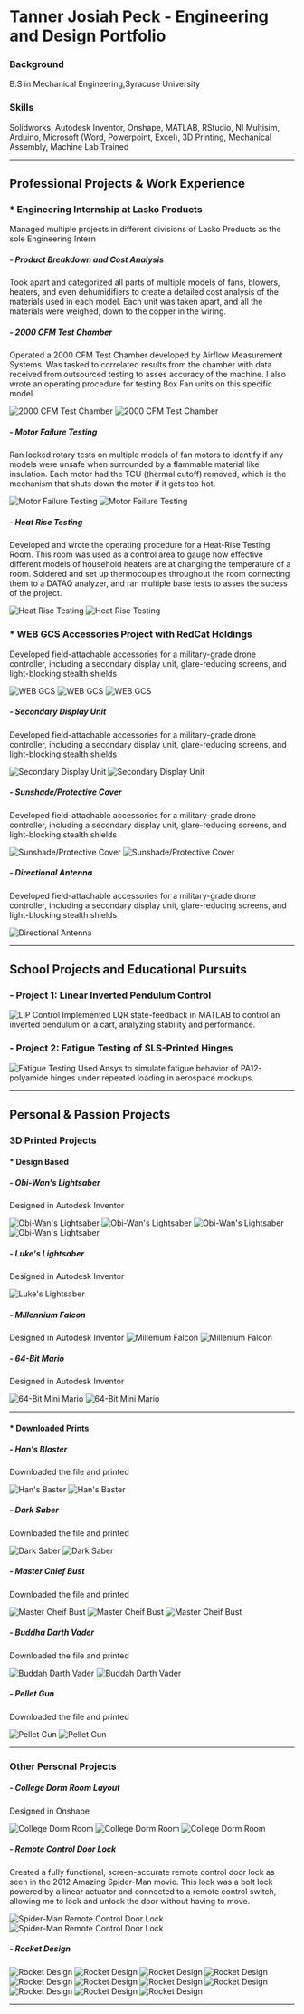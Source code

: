 
# Tanner Josiah Peck - Engineering and Design Portfolio

### Background 
B.S in Mechanical Engineering,Syracuse University

### Skills
Solidworks, Autodesk Inventor, Onshape, MATLAB, RStudio, NI Multisim, Arduino, Microsoft (Word, Powerpoint, Excel), 
3D Printing, Mechanical Assembly, Machine Lab Trained

---

## Professional Projects & Work Experience 


### * Engineering Internship at Lasko Products
Managed multiple projects in different divisions of Lasko Products as the sole Engineering Intern

##### - Product Breakdown and Cost Analysis
Took apart and categorized all parts of multiple models of fans, blowers, heaters, and even dehumidifiers to create a detailed cost analysis of the materials used in each model. Each unit was taken apart, and all the materials were weighed, down to the copper in the wiring. 

##### - 2000 CFM Test Chamber
Operated a 2000 CFM Test Chamber developed by Airflow Measurement Systems. Was tasked to correlated results from the chamber with data received from outsourced testing to asses accuracy of the machine. I also wrote an operating procedure for testing Box Fan units on this specific model.

![2000 CFM Test Chamber](docs/assets/Lasko-CFM.jpg)
![2000 CFM Test Chamber](docs/assets/Lasko-CFM-2.jpg)


##### - Motor Failure Testing
Ran locked rotary tests on multiple models of fan motors to identify if any models were unsafe when surrounded by a flammable material like insulation. Each motor had the TCU (thermal cutoff) removed, which is the mechanism that shuts down the motor if it gets too hot. 

![Motor Failure Testing](docs/assets/Lasko-Motor.jpg)
![Motor Failure Testing](docs/assets/Lasko-Motor-2.jpg)


##### - Heat Rise Testing
Developed and wrote the operating procedure for a Heat-Rise Testing Room. This room was used as a control area to gauge how effective different models of household heaters are at changing the temperature of a room. Soldered and set up thermocouples throughout the room connecting them to a DATAQ analyzer, and ran multiple base tests to asses the sucess of the project.

![Heat Rise Testing](docs/assets/Lasko-Heat-Rise.jpg)
![Heat Rise Testing](docs/assets/Lasko-Heat-Rise-2.jpg)


### * WEB GCS Accessories Project with RedCat Holdings 
Developed field-attachable accessories for a military-grade drone controller, including a secondary display unit, glare-reducing screens, and light-blocking stealth shields

![WEB GCS](docs/assets/REDCAT-SOLIDWORKS-Assembly-2.jpg)
![WEB GCS](docs/assets/REDCAT-SOLIDWORKS-Assembly.jpg)
![WEB GCS](docs/assets/REDCAT-Assembly.jpg)

##### - Secondary Display Unit
Developed field-attachable accessories for a military-grade drone controller, including a secondary display unit, glare-reducing screens, and light-blocking stealth shields

![Secondary Display Unit](docs/assets/REDCAT-SOLIDWORKS-Screen.jpg)
![Secondary Display Unit](docs/assets/REDCAT-Screen.jpg)


##### - Sunshade/Protective Cover
Developed field-attachable accessories for a military-grade drone controller, including a secondary display unit, glare-reducing screens, and light-blocking stealth shields

![Sunshade/Protective Cover](docs/assets/REDCAT-SOLIDWORKS-Shader.jpg)
![Sunshade/Protective Cover](docs/assets/REDCAT-SOLIDWORKS-Shader-2.jpg)


##### - Directional Antenna
Developed field-attachable accessories for a military-grade drone controller, including a secondary display unit, glare-reducing screens, and light-blocking stealth shields

![Directional Antenna](docs/assets/REDCAT-Antenna-Specs.jpg) 

---

## School Projects and Educational Pursuits 

### - Project 1: Linear Inverted Pendulum Control
![LIP Control](/images/lip.jpg)
Implemented LQR state-feedback in MATLAB to control an inverted pendulum on a cart, analyzing stability and performance.

### - Project 2: Fatigue Testing of SLS-Printed Hinges
![Fatigue Testing](/images/fatigue.jpg)
Used Ansys to simulate fatigue behavior of PA12-polyamide hinges under repeated loading in aerospace mockups.


---
## Personal & Passion Projects

### 3D Printed Projects

#### * Design Based 

##### - Obi-Wan's Lightsaber
Designed in Autodesk Inventor

![Obi-Wan's Lightsaber](docs/assets/ObiWan-Lightsaber-Render.jpg)
![Obi-Wan's Lightsaber](docs/assets/ObiWan-Lightsaber.jpg)
![Obi-Wan's Lightsaber](docs/assets/ObiWan-Lightsaber-2.jpg)
![Obi-Wan's Lightsaber](docs/assets/ObiWan-Lightsaber-3.jpg)

##### - Luke's Lightsaber
Designed in Autodesk Inventor

![Luke's Lightsaber](docs/assets/Luke-Lightsaber-Render.jpg)

##### - Millennium Falcon

Designed in Autodesk Inventor 
![Millenium Falcon](docs/assets/Millenium-falcon.jpg)
![Millenium Falcon](docs/assets/Millenium-falcon-2.jpg)

##### - 64-Bit Mario
Designed in Autodesk Inventor

![64-Bit Mini Mario](docs/assets/Mario.jpg)
![64-Bit Mini Mario](docs/assets/Mario-2.jpg)

---

#### * Downloaded Prints

##### - Han's Blaster
Downloaded the file and printed

![Han's Baster](docs/assets/Hans-blaster.jpg)
![Han's Baster](docs/assets/Hans-blaster-2.jpg)

##### - Dark Saber
Downloaded the file and printed 

![Dark Saber](docs/assets/Darksaber-2.jpg)
![Dark Saber](docs/assets/Darksaber.jpg)

##### - Master Chief Bust
Downloaded the file and printed 

![Master Cheif Bust](docs/assets/Master-Chief.jpg)
![Master Cheif Bust](docs/assets/Master-Chief-2.jpg)
![Master Cheif Bust](docs/assets/Master-Chief-3.jpg)


##### - Buddha Darth Vader
Downloaded the file and printed 

![Buddah Darth Vader](docs/assets/Darth-Buddah.jpg)
![Buddah Darth Vader](docs/assets/Darth-Buddah-2.jpg)

##### - Pellet Gun
Downloaded the file and printed 

![Pellet Gun](docs/assets/Pellet-gun.jpg)
![Pellet Gun](docs/assets/Pellet-gun-2.jpg)

---

### Other Personal Projects

##### - College Dorm Room Layout
Designed in Onshape

![College Dorm Room](docs/assets/Dorm-Room.jpg)
![College Dorm Room](docs/assets/Dorm-Room-2.jpg) 
![College Dorm Room](docs/assets/Dorm-Room-3.jpg)


##### - Remote Control Door Lock
Created a fully functional, screen-accurate remote control door lock as seen in the 2012 Amazing Spider-Man movie. This lock was a bolt lock powered by a linear actuator and connected to a remote control switch, allowing me to lock and unlock the door without having to move. 

![Spider-Man Remote Control Door Lock](docs/assets/Arduino-Lock.jpg)
![Spider-Man Remote Control Door Lock](docs/assets/Arduino-Lock-2.jpg)


##### - Rocket Design 

![Rocket Design](docs/assets/Rocket-Full.jpg)
![Rocket Design](docs/assets/Rocket-1.jpg)
![Rocket Design](docs/assets/Rocket-2.jpg)
![Rocket Design](docs/assets/Rocket-3.jpg)
![Rocket Design](docs/assets/Rocket-4.jpg)
![Rocket Design](docs/assets/Rocket-5.jpg)
![Rocket Design](docs/assets/Rocket-6.jpg)
![Rocket Design](docs/assets/Rocket-7.jpg)
![Rocket Design](docs/assets/Rocket-Engine.jpg)
![Rocket Design](docs/assets/Rocket-Engine-Diagram.jpg)
![Rocket Design](docs/assets/Rocket-Fuel-Pump.jpg)

---
